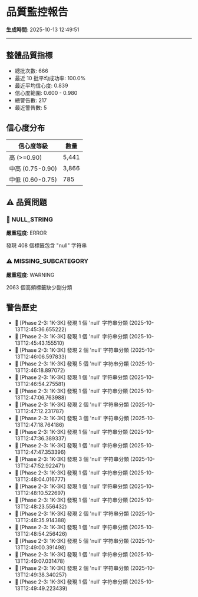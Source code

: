 # 品質監控報告

**生成時間**: 2025-10-13 12:49:51

---

## 整體品質指標

- 總批次數: 666
- 最近 10 批平均成功率: 100.0%
- 最近平均信心度: 0.839
- 信心度範圍: 0.600 - 0.980
- 總警告數: 217
- 最近警告數: 5

## 信心度分布

| 信心度等級 | 數量 |
|-----------|------|
| 高 (>=0.90) | 5,441 |
| 中高 (0.75-0.90) | 3,866 |
| 中低 (0.60-0.75) | 785 |

## ⚠️ 品質問題

### 🛑 NULL_STRING

**嚴重程度**: ERROR

發現 408 個標籤包含 "null" 字符串

### ⚠️ MISSING_SUBCATEGORY

**嚴重程度**: WARNING

2063 個高頻標籤缺少副分類

## 警告歷史

- 🛑 [Phase 2-3: 1K-3K] 發現 1 個 'null' 字符串分類 (2025-10-13T12:45:36.655222)
- 🛑 [Phase 2-3: 1K-3K] 發現 1 個 'null' 字符串分類 (2025-10-13T12:45:43.155510)
- 🛑 [Phase 2-3: 1K-3K] 發現 2 個 'null' 字符串分類 (2025-10-13T12:46:06.597833)
- 🛑 [Phase 2-3: 1K-3K] 發現 5 個 'null' 字符串分類 (2025-10-13T12:46:18.897072)
- 🛑 [Phase 2-3: 1K-3K] 發現 1 個 'null' 字符串分類 (2025-10-13T12:46:54.275581)
- 🛑 [Phase 2-3: 1K-3K] 發現 1 個 'null' 字符串分類 (2025-10-13T12:47:06.763988)
- 🛑 [Phase 2-3: 1K-3K] 發現 2 個 'null' 字符串分類 (2025-10-13T12:47:12.231787)
- 🛑 [Phase 2-3: 1K-3K] 發現 3 個 'null' 字符串分類 (2025-10-13T12:47:18.764186)
- 🛑 [Phase 2-3: 1K-3K] 發現 1 個 'null' 字符串分類 (2025-10-13T12:47:36.389337)
- 🛑 [Phase 2-3: 1K-3K] 發現 1 個 'null' 字符串分類 (2025-10-13T12:47:47.353396)
- 🛑 [Phase 2-3: 1K-3K] 發現 3 個 'null' 字符串分類 (2025-10-13T12:47:52.922471)
- 🛑 [Phase 2-3: 1K-3K] 發現 1 個 'null' 字符串分類 (2025-10-13T12:48:04.016777)
- 🛑 [Phase 2-3: 1K-3K] 發現 1 個 'null' 字符串分類 (2025-10-13T12:48:10.522697)
- 🛑 [Phase 2-3: 1K-3K] 發現 1 個 'null' 字符串分類 (2025-10-13T12:48:23.556432)
- 🛑 [Phase 2-3: 1K-3K] 發現 2 個 'null' 字符串分類 (2025-10-13T12:48:35.914388)
- 🛑 [Phase 2-3: 1K-3K] 發現 1 個 'null' 字符串分類 (2025-10-13T12:48:54.256426)
- 🛑 [Phase 2-3: 1K-3K] 發現 5 個 'null' 字符串分類 (2025-10-13T12:49:00.391498)
- 🛑 [Phase 2-3: 1K-3K] 發現 1 個 'null' 字符串分類 (2025-10-13T12:49:07.031478)
- 🛑 [Phase 2-3: 1K-3K] 發現 2 個 'null' 字符串分類 (2025-10-13T12:49:38.340257)
- 🛑 [Phase 2-3: 1K-3K] 發現 1 個 'null' 字符串分類 (2025-10-13T12:49:49.223439)

